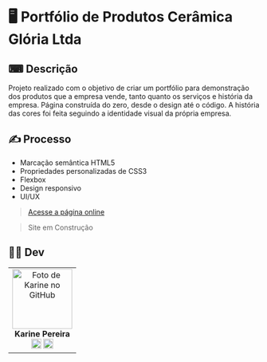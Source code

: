 # 🖥️ Portfólio de Produtos Cerâmica Glória Ltda

## ⌨ Descrição

Projeto realizado com o objetivo de criar um portfólio para demonstração dos produtos que a empresa vende, tanto quanto os serviços e história da empresa. Página construída do zero, desde o design até o código. 
A história das cores foi feita seguindo a identidade visual da própria empresa.



## ✍️ Processo

- Marcação semântica HTML5
- Propriedades personalizadas de CSS3
- Flexbox
- Design responsivo
- UI/UX



<!-- ## 🖱️ A página

<img src="src/images/desktop-mobile.gif" alt="Gif exibindo o desktop e versão mobile do site"> -->

> <a href="https://portfolio-ceramica-gloria.vercel.app/" target= "_blank">Acesse a página online</a>


>Site em Construção

## 👩‍💻 Dev

<table align="center">
  <tr>
    <td align="center">
      <div>
        <img src="https://avatars.githubusercontent.com/u/114251625?v=4" width="120px;" alt="Foto de Karine no GitHub"/><br>
          <b> Karine Pereira </b><br>
            <a href="https://www.linkedin.com/in/devkarine/" alt="Linkedin"><img src="https://img.shields.io/badge/LinkedIn-0077B5?style=for-the-badge&logo=linkedin&logoColor=white"/ height="20"></a>
            <a href="https://github.com/devkarine" alt="Linkedin"><img src="https://img.shields.io/badge/GitHub-100000?style=for-the-badge&logo=github&logoColor=white" height="20"></a>
      </div>
    </td>

  </tr>
</table>
